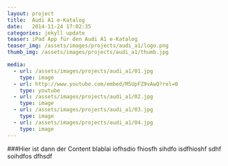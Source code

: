 ```yaml
---
layout: project
title:  Audi A1 e-Katalog
date:   2014-11-24 17:02:35
categories: jekyll update
teaser: iPad App für den Audi A1 e-Katalog
teaser_img: /assets/images/projects/audi_a1/logo.png
thumb_img: /assets/images/projects/audi_a1/thumb.jpg

media:
  - url: /assets/images/projects/audi_a1/01.jpg
    type: image
  - url: http://www.youtube.com/embed/MSUpFZ9vAwQ?rel=0
    type: youtube
  - url: /assets/images/projects/audi_a1/02.jpg
    type: image
  - url: /assets/images/projects/audi_a1/03.jpg
    type: image
  - url: /assets/images/projects/audi_a1/04.jpg
    type: image
---
```



###Hier ist dann der Content
blablai iofhsdio fhiosfh sihdfo isdfhioshf sdhf soihdfos dfhsdf 
